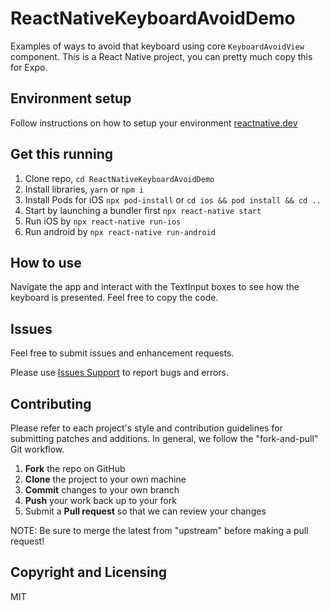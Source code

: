 # ReactNativeKeyboardAvoidDemo
Examples of ways to avoid that keyboard using core `KeyboardAvoidView` component. This is a React Native project, you can pretty much copy this for Expo.

## Environment setup
Follow instructions on how to setup your environment [reactnative.dev](https://reactnative.dev/docs/environment-setup)

## Get this running
1. Clone repo,  `cd ReactNativeKeyboardAvoidDemo` 
2. Install libraries, `yarn` or `npm i`
3. Install Pods for iOS `npx pod-install` or `cd ios && pod install && cd ..`
4. Start by launching a bundler first `npx react-native start`
5. Run iOS by `npx react-native run-ios`
6. Run android by `npx react-native run-android`

## How to use
Navigate the app and interact with the TextInput boxes to see how the keyboard is presented. Feel free to copy the code.

## Issues
Feel free to submit issues and enhancement requests.

Please use [Issues Support](https://github.com/jimji1005/ReactNativeKeyboardAvoidDemo/issues) to report bugs and errors.

## Contributing
Please refer to each project's style and contribution guidelines for submitting patches and additions. In general, we follow the "fork-and-pull" Git workflow.

 1. **Fork** the repo on GitHub
 2. **Clone** the project to your own machine
 3. **Commit** changes to your own branch
 4. **Push** your work back up to your fork
 5. Submit a **Pull request** so that we can review your changes

NOTE: Be sure to merge the latest from "upstream" before making a pull request!

## Copyright and Licensing

MIT
